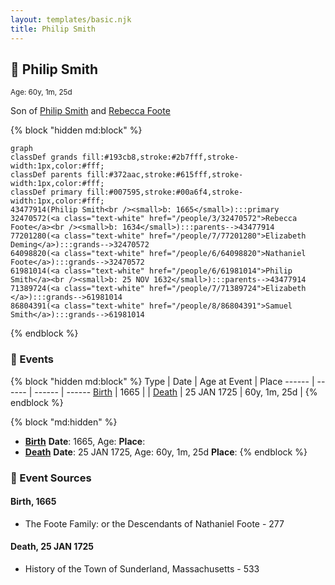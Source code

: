 ```yaml
---
layout: templates/basic.njk
title: Philip Smith
---
```

## 🔵 Philip Smith
<small>Age: 60y, 1m, 25d</small>

Son of [Philip Smith](/people/6/61981014) and [Rebecca Foote](/people/3/32470572)

{% block "hidden md:block" %}
```mermaid
graph
classDef grands fill:#193cb8,stroke:#2b7fff,stroke-width:1px,color:#fff;
classDef parents fill:#372aac,stroke:#615fff,stroke-width:1px,color:#fff;
classDef primary fill:#007595,stroke:#00a6f4,stroke-width:1px,color:#fff;
43477914(Philip Smith<br /><small>b: 1665</small>):::primary
32470572(<a class="text-white" href="/people/3/32470572">Rebecca Foote</a><br /><small>b: 1634</small>):::parents-->43477914
77201280(<a class="text-white" href="/people/7/77201280">Elizabeth Deming</a>):::grands-->32470572
64098820(<a class="text-white" href="/people/6/64098820">Nathaniel Foote</a>):::grands-->32470572
61981014(<a class="text-white" href="/people/6/61981014">Philip Smith</a><br /><small>b: 25 NOV 1632</small>):::parents-->43477914
71389724(<a class="text-white" href="/people/7/71389724">Elizabeth </a>):::grands-->61981014
86804391(<a class="text-white" href="/people/8/86804391">Samuel Smith</a>):::grands-->61981014
```
{% endblock %}

### 📆 Events

{% block "hidden md:block" %}
Type | Date | Age at Event | Place
------ | ------ | ------ | ------
[Birth](#event-event-2) | 1665 |  |
[Death](#event-event-3) | 25 JAN 1725 | 60y, 1m, 25d |
{% endblock %}

{% block "md:hidden" %}
- **[Birth](#event-event-2)**
**Date**: 1665, Age:
**Place**:
- **[Death](#event-event-3)**
**Date**: 25 JAN 1725, Age: 60y, 1m, 25d
**Place**:
{% endblock %}

### 📰 Event Sources

#### <a id="event-event-2"></a> Birth, 1665
* The Foote Family: or the Descendants of Nathaniel Foote  - 277

#### <a id="event-event-3"></a> Death, 25 JAN 1725
* History of the Town of Sunderland, Massachusetts  - 533